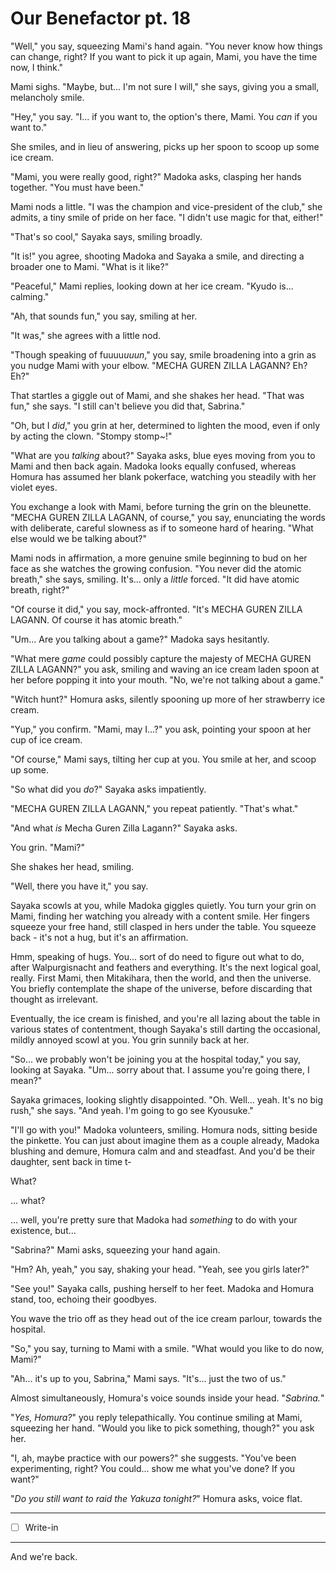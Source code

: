 # Our Benefactor pt. 18

"Well," you say, squeezing Mami's hand again. "You never know how things can change, right? If you want to pick it up again, Mami, you have the time now, I think."

Mami sighs. "Maybe, but... I'm not sure I will," she says, giving you a small, melancholy smile.

"Hey," you say. "I... if you want to, the option's there, Mami. You *can* if you want to."

She smiles, and in lieu of answering, picks up her spoon to scoop up some ice cream.

"Mami, you were really good, right?" Madoka asks, clasping her hands together. "You must have been."

Mami nods a little. "I was the champion and vice-president of the club," she admits, a tiny smile of pride on her face. "I didn't use magic for that, either!"

"That's so cool," Sayaka says, smiling broadly.

"It is!" you agree, shooting Madoka and Sayaka a smile, and directing a broader one to Mami. "What is it like?"

"Peaceful," Mami replies, looking down at her ice cream. "Kyudo is... calming."

"Ah, that sounds fun," you say, smiling at her.

"It was," she agrees with a little nod.

"Though speaking of fuuuu*uuun*," you say, smile broadening into a grin as you nudge Mami with your elbow. "MECHA GUREN ZILLA LAGANN? Eh? Eh?"

That startles a giggle out of Mami, and she shakes her head. "That was fun," she says. "I still can't believe you did that, Sabrina."

"Oh, but I *did*," you grin at her, determined to lighten the mood, even if only by acting the clown. "Stompy stomp\~!"

"What are you *talking* about?" Sayaka asks, blue eyes moving from you to Mami and then back again. Madoka looks equally confused, whereas Homura has assumed her blank pokerface, watching you steadily with her violet eyes.

You exchange a look with Mami, before turning the grin on the bleunette. "MECHA GUREN ZILLA LAGANN, of course," you say, enunciating the words with deliberate, careful slowness as if to someone hard of hearing. "What else would we be talking about?"

Mami nods in affirmation, a more genuine smile beginning to bud on her face as she watches the growing confusion. "You never did the atomic breath," she says, smiling. It's... only a *little* forced. "It did have atomic breath, right?"

"Of course it did," you say, mock-affronted. "It's MECHA GUREN ZILLA LAGANN. Of course it has atomic breath."

"Um... Are you talking about a game?" Madoka says hesitantly.

"What mere *game* could possibly capture the majesty of MECHA GUREN ZILLA LAGANN?" you ask, smiling and waving an ice cream laden spoon at her before popping it into your mouth. "No, we're not talking about a game."

"Witch hunt?" Homura asks, silently spooning up more of her strawberry ice cream.

"Yup," you confirm. "Mami, may I...?" you ask, pointing your spoon at her cup of ice cream.

"Of course," Mami says, tilting her cup at you. You smile at her, and scoop up some.

"So what did you *do*?" Sayaka asks impatiently.

"MECHA GUREN ZILLA LAGANN," you repeat patiently. "That's what."

"And what *is* Mecha Guren Zilla Lagann?" Sayaka asks.

You grin. "Mami?"

She shakes her head, smiling.

"Well, there you have it," you say.

Sayaka scowls at you, while Madoka giggles quietly. You turn your grin on Mami, finding her watching you already with a content smile. Her fingers squeeze your free hand, still clasped in hers under the table. You squeeze back - it's not a hug, but it's an affirmation.

Hmm, speaking of hugs. You... sort of do need to figure out what to do, after Walpurgisnacht and feathers and everything. It's the next logical goal, really. First Mami, then Mitakihara, then the world, and then the universe. You briefly contemplate the shape of the universe, before discarding that thought as irrelevant.

Eventually, the ice cream is finished, and you're all lazing about the table in various states of contentment, though Sayaka's still darting the occasional, mildly annoyed scowl at you. You grin sunnily back at her.

"So... we probably won't be joining you at the hospital today," you say, looking at Sayaka. "Um... sorry about that. I assume you're going there, I mean?"

Sayaka grimaces, looking slightly disappointed. "Oh. Well... yeah. It's no big rush," she says. "And yeah. I'm going to go see Kyousuke."

"I'll go with you!" Madoka volunteers, smiling. Homura nods, sitting beside the pinkette. You can just about imagine them as a couple already, Madoka blushing and demure, Homura calm and and steadfast. And you'd be their daughter, sent back in time t-

What?

... what?

... well, you're pretty sure that Madoka had *something* to do with your existence, but...

"Sabrina?" Mami asks, squeezing your hand again.

"Hm? Ah, yeah," you say, shaking your head. "Yeah, see you girls later?"

"See you!" Sayaka calls, pushing herself to her feet. Madoka and Homura stand, too, echoing their goodbyes.

You wave the trio off as they head out of the ice cream parlour, towards the hospital.

"So," you say, turning to Mami with a smile. "What would you like to do now, Mami?"

"Ah... it's up to you, Sabrina," Mami says. "It's... just the two of us."

Almost simultaneously, Homura's voice sounds inside your head. "*Sabrina.*"

"*Yes, Homura?*" you reply telepathically. You continue smiling at Mami, squeezing her hand. "Would you like to pick something, though?" you ask her.

"I, ah, maybe practice with our powers?" she suggests. "You've been experimenting, right? You could... show me what you've done? If you want?"

"*Do you still want to raid the Yakuza tonight?*" Homura asks, voice flat.

---

- [ ] Write-in

---

And we're back.
